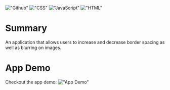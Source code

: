 !["Github"](https://img.shields.io/badge/-GitHub-yellow)
!["CSS"](https://img.shields.io/badge/-CSS-blue)
!["JavaScript"](https://img.shields.io/badge/-JavaScript-critical)
!["HTML"](https://img.shields.io/badge/-HTML-green)

# Summary

An application that allows users to increase and decrease border spacing as well as blurring on images.

# App Demo

Checkout the app demo:
!["App Demo"](https://github.com/BlesMateo/Javascript30-CSS-Variables/blob/master/gifs/CSS%20Variables%20.gif)
